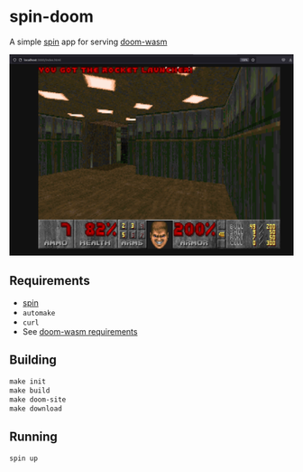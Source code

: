 # spin-doom

A simple [spin][1] app for serving [doom-wasm][2]

![Screenshot for proof](screenshot.png)


## Requirements

* [spin][1]
* `automake`
* `curl`
* See [doom-wasm requirements](https://github.com/cloudflare/doom-wasm#requirements)

## Building

```
make init
make build
make doom-site
make download
```

## Running

```
spin up
```

[1]: https://github.com/fermyon/spin
[2]: https://github.com/cloudflare/doom-wasm

